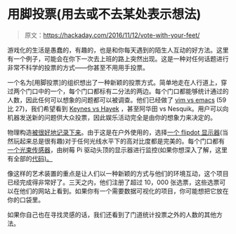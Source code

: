 # 用脚投票(用去或不去某处表示想法)

> 原文：<https://hackaday.com/2016/11/12/vote-with-your-feet/>

游戏化的生活是愚蠢的，有趣的，也是和你每天遇到的陌生人互动的好方法。这里有一个例子，可能会在你下一次去上班的路上突然出现。这是一种对任何话题进行非常不科学的投票的方式——你甚至不用用手投票。

一个名为[用脚投票]的组织想出了一种新颖的投票方式。简单地走在人行道上，穿过两个门口中的一个，每个门口都标有二分法的两边。每个门口都能够统计通过的人数，因此任何可以想象的问题都可以被调查。他们已经做了 [vim vs emacs](http://hackaday.com/2016/07/26/editor-wars/) (59 比 27)，我们希望看到 [Keynes vs Hayek](https://www.youtube.com/watch?v=d0nERTFo-Sk) ，甚至阿华田 vs Nesquik。用户可以向机器发送新的问题供大众投票，因此娱乐活动完全是由你的想象力来决定的。

物理构造[被很好地记录下来](http://www.instructables.com/id/Vote-With-Your-Feet/)。由于这是在户外使用的，选择[一个 flipdot 显示器](http://www.instructables.com/id/Howto-Flipdot-With-a-Raspi/)(当然玩起来总是很有趣)对于任何光线水平下的高对比度都是完美的。每个门口都有[一个光束传感器](https://www.automationdirect.com/adc/Shopping/Catalog/Sensors_-z-_Encoders/Photoelectric_Sensors/18mm_Cube_-_NonMetal/Polarized_Retroreflective_(GX_Series)/GXP-AN-1E)，由树莓 Pi 驱动头顶的显示器进行监控(如果你想深入了解，这里有全部的[代码)。](https://github.com/vwyf)

像这样的艺术装置的重点是让人们以一种新颖的方式与他们的环境互动，这个项目已经完成得非常好了。三天之内，他们注册了超过 10，000 张选票，这些选票可以在他们的网站上看到。如果你有一个需要数据可视化的项目，你可能想把它放在你的口袋里。

如果你自己也在寻找灵感的话，我们还看到了门道统计投票之外的人数的其他方法。
